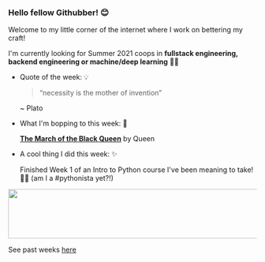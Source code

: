 ### Hello fellow Githubber! 😊
Welcome to my little corner of the internet where I work on bettering my craft! 

I'm currently looking for Summer 2021 coops in **fullstack engineering, backend engineering or machine/deep learning** 🤖🌞

- Quote of the week: 💡

   >“necessity is the mother of invention”

   ~ Plato
   

- What I'm bopping to this week: 🎵

   [**The March of the Black Queen**](https://open.spotify.com/track/4ECtXB8SiKLNGGhbzqIzBq?si=pU97XR-bR9eC9WFhLBPUpg) by Queen
  
  
 - A cool thing I did this week: ✨
  
    Finished Week 1 of an Intro to Python course I've been meaning to take! 🐍💗 (am I a #pythonista yet?!)
          
<img src="https://media.giphy.com/media/OqBJWrgeLouJqJBiJU/giphy.gif" width="4000" height="100" />


See past weeks [here](https://github.com/xaylax/xaylax/blob/master/past.md)
